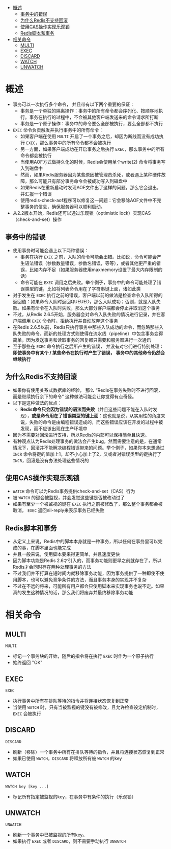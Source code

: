- [概述](#概述)
  - [事务中的错误](#事务中的错误)
  - [为什么Redis不支持回滚](#为什么-redis-不支持回滚)
  - [使用CAS操作实现乐观锁](#使用-cas-操作实现乐观锁)
  - [Redis脚本和事务](#redis-脚本和事务)
- [相关命令](#相关命令)
  - [MULTI](#multi)
  - [EXEC](#exec)
  - [DISCARD](#discard)
  - [WATCH](#watch)
  - [UNWATCH](#unwatch)

# 概述

- 事务可以一次执行多个命令， 并且带有以下两个重要的保证：
    - 事务是一个单独的隔离操作：事务中的所有命令都会序列化、按顺序地执行。事务在执行的过程中，不会被其他客户端发送来的命令请求所打断
    - 事务是一个原子操作：事务中的命令要么全部被执行，要么全部都不执行
- `EXEC` 命令负责触发并执行事务中的所有命令：
    - 如果客户端在使用 `MULTI` 开启了一个事务之后，却因为断线而没有成功执行 `EXEC`，那么事务中的所有命令都不会被执行
    - 另一方面，如果客户端成功在开启事务之后执行 `EXEC`，那么事务中的所有命令都会被执行
    - 当使用AOF方式做持久化的时候，Redis会使用单个write(2) 命令将事务写入到磁盘中
    - 然而，如果Redis服务器因为某些原因被管理员杀死，或者遇上某种硬件故障，那么可能只有部分事务命令会被成功写入到磁盘中
    - 如果Redis在重新启动时发现AOF文件出了这样的问题，那么它会退出，并汇报一个错误
    - 使用redis-check-aof程序可以修复这一问题：它会移除AOF文件中不完整事务的信息，确保服务器可以顺利启动。
- 从2.2版本开始，Redis还可以通过乐观锁（optimistic lock）实现CAS（check-and-set）操作

## 事务中的错误

- 使用事务时可能会遇上以下两种错误：
    - 事务在执行 `EXEC` 之前，入队的命令可能会出错。比如说，命令可能会产生语法错误（参数数量错误，参数名错误，等等），或者其他更严重的错误，比如内存不足（如果服务器使用maxmemory设置了最大内存限制的话）
    - 命令可能在 `EXEC` 调用之后失败。举个例子，事务中的命令可能处理了错误类型的键，比如将列表命令用在了字符串键上面，诸如此类
- 对于发生在 `EXEC` 执行之前的错误，客户端以前的做法是检查命令入队所得的返回值：如果命令入队时返回QUEUED，那么入队成功；否则，就是入队失败。如果有命令在入队时失败，那么大部分客户端都会停止并取消这个事务
- 不过，从Redis 2.6.5开始，服务器会对命令入队失败的情况进行记录，并在客户端调用 `EXEC` 命令时，拒绝执行并自动放弃这个事务
- 在Redis 2.6.5以前，Redis只执行事务中那些入队成功的命令，而忽略那些入队失败的命令。而新的处理方式则使得在流水线（pipeline）中包含事务变得简单，因为发送事务和读取事务的回复都只需要和服务器进行一次通讯
- 至于那些在 `EXEC` 命令执行之后所产生的错误， 并没有对它们进行特别处理： **即使事务中有某个 / 某些命令在执行时产生了错误， 事务中的其他命令仍然会继续执行**

## 为什么Redis不支持回滚

- 如果你有使用关系式数据库的经验， 那么 “Redis在事务失败时不进行回滚，而是继续执行余下的命令” 这种做法可能会让你觉得有点奇怪。
- 以下是这种做法的优点：
    - **Redis命令只会因为错误的语法而失败**（并且这些问题不能在入队时发现），**或是命令用在了错误类型的键上面**：这也就是说，从实用性的角度来说，失败的命令是由编程错误造成的，而这些错误应该在开发的过程中被发现，而不应该出现在生产环境中
- 因为不需要对回滚进行支持，所以Redis的内部可以保持简单且快速。
- 有种观点认为Redis处理事务的做法会产生bug，然而需要注意的是，在通常情况下，回滚并不能解决编程错误带来的问题。举个例子，如果你本来想通过 `INCR` 命令将键的值加上1，却不小心加上了2，又或者对错误类型的键执行了 `INCR`，回滚是没有办法处理这些情况的

## 使用CAS操作实现乐观锁

- `WATCH` 命令可以为Redis事务提供check-and-set（CAS）行为
- 被 `WATCH` 的键会被监视，并会发觉这些键是否被改动过了
- 如果有至少一个被监视的键在 `EXEC` 执行之前被修改了，那么整个事务都会被取消， `EXEC` 返回nil-reply来表示事务已经失败

## Redis脚本和事务

- 从定义上来说，Redis中的脚本本身就是一种事务，所以任何在事务里可以完成的事，在脚本里面也能完成
- 并且一般来说，使用脚本要来得更简单，并且速度更快
- 因为脚本功能是Redis 2.6才引入的，而事务功能则更早之前就存在了，所以Redis才会同时存在两种处理事务的方法
- 不过我们并不打算在短时间内就移除事务功能，因为事务提供了一种即使不使用脚本，也可以避免竞争条件的方法，而且事务本身的实现并不复杂
- 不过在不远的将来，可能所有用户都会只使用脚本来实现事务也说不定。如果真的发生这种情况的话，那么我们将废弃并最终移除事务功能

# 相关命令

## MULTI

```
MULTI
```
- 标记一个事务块的开始，随后的指令将在执行 `EXEC` 时作为一个原子执行
- 始终返回 "OK"

## EXEC

```
EXEC
```
- 执行事务中所有在排队等待的指令并将连接状态恢复到正常
- 当使用 `WATCH` 时，只有当被监视的键没有被修改，且允许检查设定机制时，`EXEC` 会被执行

## DISCARD

```
DISCARD
```
- 刷新（移除）一个事务中所有在排队等待的指令，并且将连接状态恢复到正常
- 如果已使用 `WATCH`，`DISCARD` 将释放所有被 `WATCH` 的key

## WATCH

```
WATCH key [key ...]
```
- 标记所有指定被监视的key，在事务中有条件的执行（乐观锁）

## UNWATCH

```
UNWATCH
```
- 刷新一个事务中已被监视的所有key。
- 如果执行 `EXEC` 或者 `DISCARD`，则不需要手动执行 `UNWATCH`
